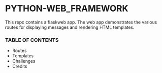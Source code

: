 # PYTHON-WEB_FRAMEWORK

This repo contains a flaskweb app. The web app demonstrates the various routes for displaying messages and rendering HTML templates.

### TABLE OF CONTENTS

- Routes
- Templates
- Challenges
- Credits
